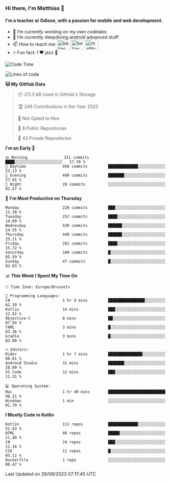 ### Hi there, I'm Matthias 👋

#### I'm a teacher at Odisee, with a passion for mobile and web development.

- 🔭 I’m currently working on my own codelabs
- 🌱 I’m currently deepdiving android advanced stuff
- 📫 How to reach me: <a href="https://dev.to/batjas" target="_blank"><img align="center" src="https://raw.githubusercontent.com/rahuldkjain/github-profile-readme-generator/master/src/images/icons/Social/devto.svg" alt="batjas" height="30" width="40" /></a>
<a href="https://twitter.com/batjas" target="_blank"><img align="center" src="https://raw.githubusercontent.com/rahuldkjain/github-profile-readme-generator/master/src/images/icons/Social/twitter.svg" alt="batjas" height="30" width="40" /></a>
<a href="https://linkedin.com/in/matthiasdruwé" target="_blank"><img align="center" src="https://raw.githubusercontent.com/rahuldkjain/github-profile-readme-generator/master/src/images/icons/Social/linked-in-alt.svg" alt="matthiasdruwé" height="30" width="40" /></a>
- ⚡ Fun fact: I ❤ jazz 🎷


<!--START_SECTION:waka-->
![Code Time](http://img.shields.io/badge/Code%20Time-831%20hrs%2027%20mins-blue)

![Lines of code](https://img.shields.io/badge/From%20Hello%20World%20I%27ve%20Written-2.3%20million%20lines%20of%20code-blue)

**🐱 My GitHub Data** 

> 📦 211.3 kB Used in GitHub's Storage 
 > 
> 🏆 246 Contributions in the Year 2023
 > 
> 🚫 Not Opted to Hire
 > 
> 📜 8 Public Repositories 
 > 
> 🔑 43 Private Repositories 
 > 
**I'm an Early 🐤** 

```text
🌞 Morning                311 commits         ████░░░░░░░░░░░░░░░░░░░░░   17.39 % 
🌆 Daytime                950 commits         █████████████░░░░░░░░░░░░   53.13 % 
🌃 Evening                499 commits         ███████░░░░░░░░░░░░░░░░░░   27.91 % 
🌙 Night                  28 commits          ░░░░░░░░░░░░░░░░░░░░░░░░░   01.57 % 
```
📅 **I'm Most Productive on Thursday** 

```text
Monday                   220 commits         ███░░░░░░░░░░░░░░░░░░░░░░   12.30 % 
Tuesday                  252 commits         ████░░░░░░░░░░░░░░░░░░░░░   14.09 % 
Wednesday                439 commits         ██████░░░░░░░░░░░░░░░░░░░   24.55 % 
Thursday                 449 commits         ██████░░░░░░░░░░░░░░░░░░░   25.11 % 
Friday                   281 commits         ████░░░░░░░░░░░░░░░░░░░░░   15.72 % 
Saturday                 100 commits         █░░░░░░░░░░░░░░░░░░░░░░░░   05.59 % 
Sunday                   47 commits          █░░░░░░░░░░░░░░░░░░░░░░░░   02.63 % 
```


📊 **This Week I Spent My Time On** 

```text
🕑︎ Time Zone: Europe/Brussels

💬 Programming Languages: 
C#                       1 hr 9 mins         ████████████████░░░░░░░░░   62.39 % 
Kotlin                   14 mins             ███░░░░░░░░░░░░░░░░░░░░░░   12.92 % 
Objective-C              8 mins              ██░░░░░░░░░░░░░░░░░░░░░░░   07.94 % 
YAML                     3 mins              █░░░░░░░░░░░░░░░░░░░░░░░░   03.36 % 
Gradle                   3 mins              █░░░░░░░░░░░░░░░░░░░░░░░░   03.00 % 

🔥 Editors: 
Rider                    1 hr 7 mins         ███████████████░░░░░░░░░░   60.61 % 
Android Studio           31 mins             ███████░░░░░░░░░░░░░░░░░░   28.09 % 
VS Code                  12 mins             ███░░░░░░░░░░░░░░░░░░░░░░   11.31 % 

💻 Operating System: 
Mac                      1 hr 49 mins        █████████████████████████   98.21 % 
Windows                  1 min               ░░░░░░░░░░░░░░░░░░░░░░░░░   01.79 % 
```

**I Mostly Code in Kotlin** 

```text
Kotlin                   111 repos           █████████████░░░░░░░░░░░░   51.63 % 
HTML                     46 repos            █████░░░░░░░░░░░░░░░░░░░░   21.40 % 
C#                       24 repos            ███░░░░░░░░░░░░░░░░░░░░░░   11.16 % 
CSS                      11 repos            █░░░░░░░░░░░░░░░░░░░░░░░░   05.12 % 
Dockerfile               1 repo              ░░░░░░░░░░░░░░░░░░░░░░░░░   00.47 % 
```




 Last Updated on 26/08/2023 07:17:45 UTC
<!--END_SECTION:waka-->

